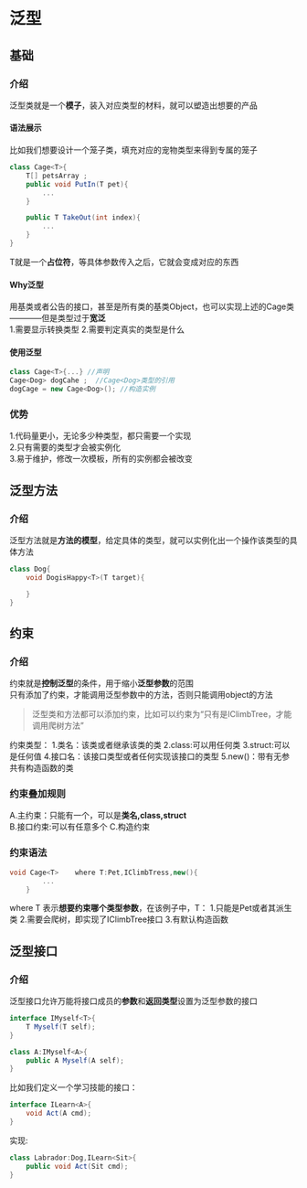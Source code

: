 # 泛型

## 基础

### 介绍
泛型类就是一个**模子**，装入对应类型的材料，就可以塑造出想要的产品

#### 语法展示
比如我们想要设计一个笼子类，填充对应的宠物类型来得到专属的笼子

```C#
class Cage<T>{
    T[] petsArray ; 
    public void PutIn(T pet){
        ...
    }

    public T TakeOut(int index){
        ...
    }
}
```

T就是一个**占位符**，等具体参数传入之后，它就会变成对应的东西

#### Why泛型
用基类或者公告的接口，甚至是所有类的基类Object，也可以实现上述的Cage类————但是类型过于**宽泛**  
1.需要显示转换类型
2.需要判定真实的类型是什么

#### 使用泛型
```C#
class Cage<T>{...} //声明
Cage<Dog> dogCahe ;  //Cage<Dog>类型的引用
dogCage = new Cage<Dog>(); //构造实例
```

### 优势
1.代码量更小，无论多少种类型，都只需要一个实现  
2.只有需要的类型才会被实例化    
3.易于维护，修改一次模板，所有的实例都会被改变  

## 泛型方法

### 介绍
泛型方法就是**方法的模型**，给定具体的类型，就可以实例化出一个操作该类型的具体方法  

```C#
class Dog{
    void DogisHappy<T>(T target){

    }
}
```

## 约束

### 介绍
约束就是**控制泛型**的条件，用于缩小**泛型参数**的范围  
只有添加了约束，才能调用泛型参数中的方法，否则只能调用object的方法  
> 泛型类和方法都可以添加约束，比如可以约束为“只有是IClimbTree，才能调用爬树方法”    

约束类型：
1.类名：该类或者继承该类的类
2.class:可以用任何类
3.struct:可以是任何值
4.接口名：该接口类型或者任何实现该接口的类型
5.new()：带有无参共有构造函数的类   

### 约束叠加规则
A.主约束：只能有一个，可以是**类名,class,struct**  
B.接口约束:可以有任意多个
C.构造约束

### 约束语法
```C#
void Cage<T>    where T:Pet,IClimbTress,new(){
        ...
    }
```
where T 表示**想要约束哪个类型参数**，在该例子中，T：
1.只能是Pet或者其派生类
2.需要会爬树，即实现了IClimbTree接口
3.有默认构造函数

## 泛型接口

### 介绍
泛型接口允许万能将接口成员的**参数**和**返回类型**设置为泛型参数的接口  


```C#
interface IMyself<T>{
    T Myself(T self);
}
```

```C#
class A:IMyself<A>{
    public A Myself(A self);
}
```

比如我们定义一个学习技能的接口：
```C#
interface ILearn<A>{
    void Act(A cmd);
}
```

实现:
```C#
class Labrador:Dog,ILearn<Sit>{
    public void Act(Sit cmd);
}

